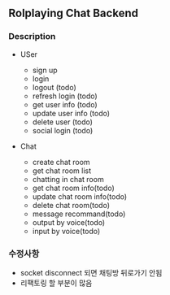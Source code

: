 ## Rolplaying Chat Backend

### Description

- USer

  - sign up
  - login
  - logout (todo)
  - refresh login (todo)
  - get user info (todo)
  - update user info (todo)
  - delete user (todo)
  - social login (todo)

- Chat

  - create chat room
  - get chat room list
  - chatting in chat room
  - get chat room info(todo)
  - update chat room info(todo)
  - delete chat room(todo)
  - message recommand(todo)
  - output by voice(todo)
  - input by voice(todo)

### 수정사항

- socket disconnect 되면 채팅방 뒤로가기 안됨
- 리팩토링 할 부분이 많음
